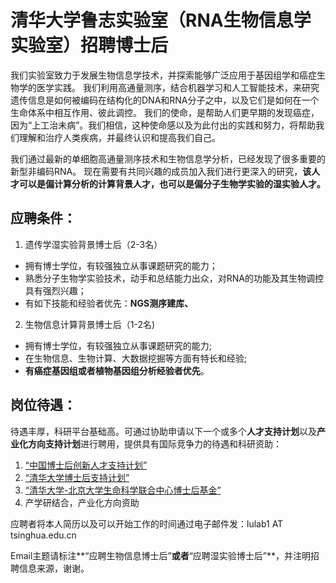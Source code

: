# 清华大学鲁志实验室（RNA生物信息学实验室）招聘博士后


我们实验室致力于发展生物信息学技术，并探索能够广泛应用于基因组学和癌症生物学的医学实践。
我们利用高通量测序，结合机器学习和人工智能技术，来研究遗传信息是如何被编码在结构化的DNA和RNA分子之中，以及它们是如何在一个生命体系中相互作用、彼此调控。
我们的使命，是帮助人们更早期的发现癌症，因为“上工治未病”。我们相信，这种使命感以及为此付出的实践和努力，将帮助我们理解和治疗人类疾病，并最终认识和提高我们自己。

我们通过最新的单细胞高通量测序技术和生物信息学分析，已经发现了很多重要的新型非编码RNA。
现在需要有共同兴趣的成员加入我们进行更深入的研究，**该人才可以是偏计算分析的计算背景人才，也可以是偏分子生物学实验的湿实验人才。**


## 应聘条件：

1. 遗传学湿实验背景博士后（2-3名）

* 拥有博士学位，有较强独立从事课题研究的能力；
* 熟悉分子生物学实验技术，动手和总结能力出众，对RNA的功能及其生物调控具有强烈兴趣；
* 有如下技能和经验者优先：**NGS测序建库、** 


2. 生物信息计算背景博士后（1-2名)

* 拥有博士学位，有较强独立从事课题研究的能力;
* 在生物信息、生物计算、大数据挖掘等方面有特长和经验;
* **有癌症基因组或者植物基因组分析经验者优先**。


## 岗位待遇：

待遇丰厚，科研平台基础高。可通过协助申请以下一个或多个**人才支持计划**以及**产业化方向支持计划**进行聘用，提供具有国际竞争力的待遇和科研资助：

1. [“中国博士后创新人才支持计划”](http://postdoctor.tsinghua.edu.cn/info/zxtz/1434)
2. [“清华大学博士后支持计划”](http://postdoctor.tsinghua.edu.cn/info/qhzcjh/1087)
3. [“清华大学-北京大学生命科学联合中心博士后基金”](http://www.cls.edu.cn/Academicactivities/notices/index3571.shtml)
4. 产学研结合，产业化方向资助

应聘者将本人简历以及可以开始工作的时间通过电子邮件发：lulab1 AT tsinghua.edu.cn 

Email主题请标注**“应聘生物信息博士后”**或者**“应聘湿实验博士后”**，并注明招聘信息来源，谢谢。
